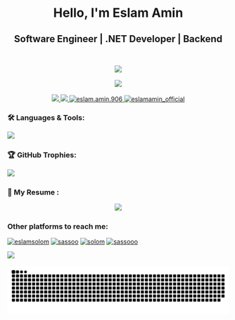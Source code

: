 <h1 align="center">Hello, I'm Eslam Amin</h1>
<h2 align="center">Software Engineer | .NET Developer | Backend</h2><br>


<p align="center">
<a href="#">
<img src="https://readme-typing-svg.herokuapp.com/?lines=Visit%20my%20LinkedIn%20Profile;Follow%20to%20get%20New%20Updates&font=Bold%20Code&center=true&color=58b368&pause=1750&size=23">
</a>
</p>

<p align="center"> <!-- Profile Views -->
<img src="https://komarev.com/ghpvc/?username=00eslam00&color=75e8e7" height="33"/>
</p>

<p align="center"> <!-- Gmail & LinkedIn -->
<a href="mailto:eslamaminmostafa0@gmail.com">
<img src="https://img.icons8.com/?size=100&id=qyRpAggnV0zH&format=png&color=000000" height="60"/>
</a>
<a href="https://linkedin.com/in/eslam-amin-34648a240" target="blank">
<img src="https://raw.githubusercontent.com/rahuldkjain/github-profile-readme-generator/master/src/images/icons/Social/linked-in-alt.svg" height="60"/>
</a>
    
<a href="https://fb.com/eslam.amin.906" target="blank">
<img src="https://raw.githubusercontent.com/rahuldkjain/github-profile-readme-generator/master/src/images/icons/Social/facebook.svg" alt="eslam.amin.906" height="60" />
</a>
    
<a href="https://instagram.com/eslamamin_official" target="blank">
<img src="https://raw.githubusercontent.com/rahuldkjain/github-profile-readme-generator/master/src/images/icons/Social/instagram.svg" alt="eslamamin_official" height="60" />
</a>
</p>

<h3 align="left">🛠️ Languages & Tools:</h3>
<p align="left">
<img height="75" src="https://go-skill-icons.vercel.app/api/icons?i=cpp,cs,dotnet,sqlserver,mongodb,redis,postman,html,css,js,docker,python,linux,git,github"/>
</p>

<h3 align="left">🏆 GitHub Trophies:</h3>
<p align="left">
<img src="https://github-profile-trophy.vercel.app/?username=00eslam00&theme=onestar&row=1&column=7"/>
</p>


<h3 align="left">📄 My Resume :</h3>
<p align="center">
<a href="https://drive.google.com/file/d/1T0TyOP31MfLOsTFsHIJNYNHedvmByCA5/view?usp=drive_link" target="blank">
<img src="https://img.icons8.com/?size=100&id=wuXCDaLZ8FC4&format=png&color=FFFFFF" height="60"/>
</a>
</p>

<h3 align="left">Other platforms to reach me:</h3>
<p align="center">

<a href="https://kaggle.com/eslamsolom" target="blank"><img src="https://raw.githubusercontent.com/rahuldkjain/github-profile-readme-generator/master/src/images/icons/Social/kaggle.svg" alt="eslamsolom" height="60"/></a>
<a href="https://www.codechef.com/users/sassoo" target="blank"><img  src="https://cdn.jsdelivr.net/npm/simple-icons@3.1.0/icons/codechef.svg" alt="sassoo" height="60" /></a>
<a href="https://codeforces.com/profile/solom" target="blank"><img  src="https://raw.githubusercontent.com/rahuldkjain/github-profile-readme-generator/master/src/images/icons/Social/codeforces.svg" alt="solom" height="60" /></a>
<a href="https://www.leetcode.com/sassooo" target="blank"><img src="https://raw.githubusercontent.com/rahuldkjain/github-profile-readme-generator/master/src/images/icons/Social/leet-code.svg" alt="sassooo" height="60" /></a>

</p>


<p align="left"> <!-- Languages -->
<img src="https://github-readme-stats.vercel.app/api/top-langs?username=00eslam00&layout=compact&langs_count=8&theme=codeSTACKr"/>
</p>

<p align="center"> <!-- Snake -->
    <img src="https://raw.githubusercontent.com/platane/snk/output/github-contribution-grid-snake-dark.svg">
</p>
